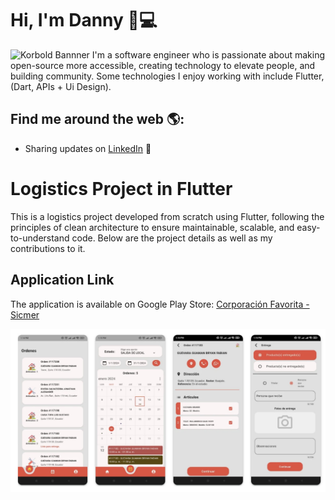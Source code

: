 # Hi, I'm Danny 👋💻

<img src="https://github.com/korbold/korbold/blob/master/img/img.jpg" alt="Korbold Bannner">
I'm a software engineer who is passionate about making open-source more accessible, creating technology to elevate people, and building community. Some technologies I enjoy working with include Flutter, (Dart, APIs + Ui Design). 

## Find me around the web 🌎:
- Sharing updates on <a href="https://www.linkedin.com/in/korbold/">LinkedIn</a> 💼


 # Logistics Project in Flutter 

This is a logistics project developed from scratch using Flutter, following the principles of clean architecture to ensure maintainable, scalable, and easy-to-understand code. Below are the project details as well as my contributions to it.

## Application Link

The application is available on Google Play Store:
[Corporación Favorita - Sicmer](https://play.google.com/store/apps/details?id=ec.com.smx.sicmer)

 <img src="https://github.com/korbold/korbold/blob/master/img/sicmer.jpg" alt="Korbold Bannner">
 

